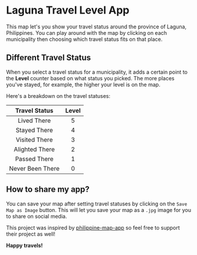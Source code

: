 # Laguna Travel Level App

This map let's you show your travel status around the province of Laguna, Philippines. You can play around with the map by clicking on each municipality then choosing which travel status fits on that place.

## Different Travel Status
When you select a travel status for a municipality, it adds a certain point to the **Level** counter based on what status you picked. The more places you've stayed, for example, the higher your level is on the map.

Here's a breakdown on the travel statuses:

| Travel Status    | Level |
|      :---:       | :---: |
| Lived There      | 5     |
| Stayed There     | 4     |
| Visited There    | 3     |
| Alighted There   | 2     |
| Passed There     | 1     |
| Never Been There | 0     |

## How to share my app?

You can save your map after setting travel statuses by clicking on the `Save Map as Image` button. This will let you save your map as a `.jpg` image for you to share on social media.

This project was inspired by [philippine-map-app](https://github.com/OSSPhilippines/philippine-map-app) so feel free to support their project as well!

**Happy travels!**